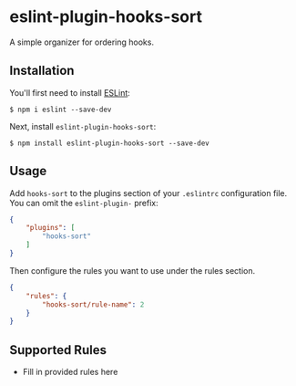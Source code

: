# eslint-plugin-hooks-sort

A simple organizer for ordering hooks.

## Installation

You'll first need to install [ESLint](http://eslint.org):

```
$ npm i eslint --save-dev
```

Next, install `eslint-plugin-hooks-sort`:

```
$ npm install eslint-plugin-hooks-sort --save-dev
```


## Usage

Add `hooks-sort` to the plugins section of your `.eslintrc` configuration file. You can omit the `eslint-plugin-` prefix:

```json
{
    "plugins": [
        "hooks-sort"
    ]
}
```


Then configure the rules you want to use under the rules section.

```json
{
    "rules": {
        "hooks-sort/rule-name": 2
    }
}
```

## Supported Rules

* Fill in provided rules here






